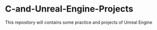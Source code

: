 # C-and-Unreal-Engine-Projects
This repository will contains some practice and projects of Unreal Engine
